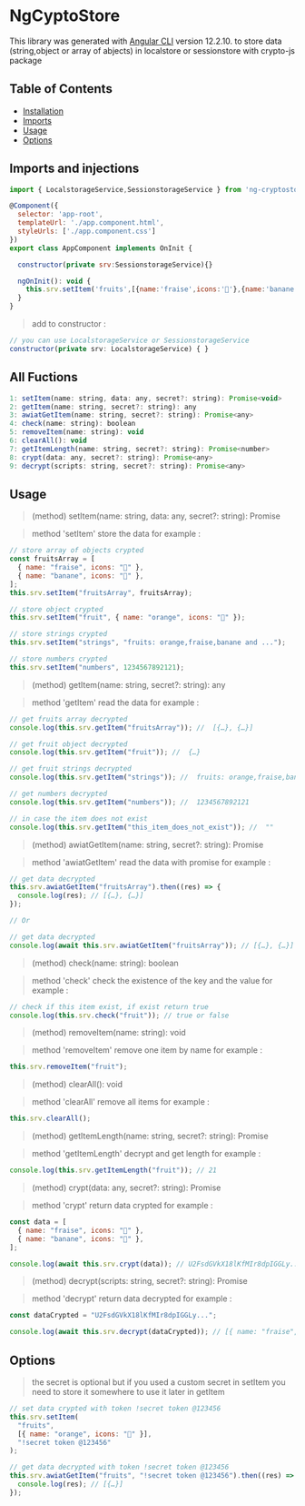 # NgCyptoStore

This library was generated with [Angular CLI](https://github.com/angular/angular-cli) version 12.2.10.
to store data (string,object or array of abjects) in localstore or sessionstore with crypto-js package

## Table of Contents

- [Installation](#Installation)
- [Imports](#Imports)
- [Usage](#Usage)
- [Options](#Options)

## Imports and injections

```js
import { LocalstorageService,SessionstorageService } from 'ng-cryptostore';

@Component({
  selector: 'app-root',
  templateUrl: './app.component.html',
  styleUrls: ['./app.component.css']
})
export class AppComponent implements OnInit {

  constructor(private srv:SessionstorageService){}

  ngOnInit(): void {
    this.srv.setItem('fruits',[{name:'fraise',icons:'🍓'},{name:'banane',icons:'🍌'}])
  }
}
```

> add to constructor :

```js
// you can use LocalstorageService or SessionstorageService
constructor(private srv: LocalstorageService) { }

```

## All Fuctions

```js
1: setItem(name: string, data: any, secret?: string): Promise<void>
2: getItem(name: string, secret?: string): any
3: awiatGetItem(name: string, secret?: string): Promise<any>
4: check(name: string): boolean
5: removeItem(name: string): void
6: clearAll(): void
7: getItemLength(name: string, secret?: string): Promise<number>
8: crypt(data: any, secret?: string): Promise<any>
9: decrypt(scripts: string, secret?: string): Promise<any>
```

## Usage

> (method) setItem(name: string, data: any, secret?: string): Promise<void>

> method 'setItem' store the data
> for example :

```js
// store array of objects crypted
const fruitsArray = [
  { name: "fraise", icons: "🍓" },
  { name: "banane", icons: "🍌" },
];
this.srv.setItem("fruitsArray", fruitsArray);

// store object crypted
this.srv.setItem("fruit", { name: "orange", icons: "🍊" });

// store strings crypted
this.srv.setItem("strings", "fruits: orange,fraise,banane and ...");

// store numbers crypted
this.srv.setItem("numbers", 1234567892121);
```

> (method) getItem(name: string, secret?: string): any

> method 'getItem' read the data
> for example :

```js
// get fruits array decrypted
console.log(this.srv.getItem("fruitsArray")); //  [{…}, {…}]

// get fruit object decrypted
console.log(this.srv.getItem("fruit")); //  {…}

// get fruit strings decrypted
console.log(this.srv.getItem("strings")); //  fruits: orange,fraise,banane and ...

// get numbers decrypted
console.log(this.srv.getItem("numbers")); //  1234567892121

// in case the item does not exist
console.log(this.srv.getItem("this_item_does_not_exist")); //  ""
```

> (method) awiatGetItem(name: string, secret?: string): Promise<any>

> method 'awiatGetItem' read the data with promise
> for example :

```js
// get data decrypted
this.srv.awiatGetItem("fruitsArray").then((res) => {
  console.log(res); // [{…}, {…}]
});

// Or

// get data decrypted
console.log(await this.srv.awiatGetItem("fruitsArray")); // [{…}, {…}]
```

> (method) check(name: string): boolean

> method 'check' check the existence of the key and the value
> for example :

```js
// check if this item exist, if exist return true
console.log(this.srv.check("fruit")); // true or false
```

> (method) removeItem(name: string): void

> method 'removeItem' remove one item by name
> for example :

```js
this.srv.removeItem("fruit");
```

> (method) clearAll(): void

> method 'clearAll' remove all items
> for example :

```js
this.srv.clearAll();
```

> (method) getItemLength(name: string, secret?: string): Promise<number>

> method 'getItemLength' decrypt and get length
> for example :

```js
console.log(this.srv.getItemLength("fruit")); // 21
```

> (method) crypt(data: any, secret?: string): Promise<any>

> method 'crypt' return data crypted
> for example :

```js
const data = [
  { name: "fraise", icons: "🍓" },
  { name: "banane", icons: "🍌" },
];

console.log(await this.srv.crypt(data)); // U2FsdGVkX18lKfMIr8dpIGGLy...
```

> (method) decrypt(scripts: string, secret?: string): Promise<any>

> method 'decrypt' return data decrypted
> for example :

```js
const dataCrypted = "U2FsdGVkX18lKfMIr8dpIGGLy...";

console.log(await this.srv.decrypt(dataCrypted)); // [{ name: "fraise", icons: "🍓" },{ name: "banane", icons: "🍌"}]
```

## Options

> the secret is optional but if you used a custom secret in setItem you need to store it somewhere to use it later in getItem

```js
// set data crypted with token !secret token @123456
this.srv.setItem(
  "fruits",
  [{ name: "orange", icons: "🍊" }],
  "!secret token @123456"
);

// get data decrypted with token !secret token @123456
this.srv.awiatGetItem("fruits", "!secret token @123456").then((res) => {
  console.log(res); // [{…}]
});
```
